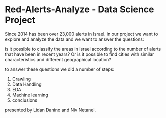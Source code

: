 # Red-Alerts-Analyze - Data Science Project

Since 2014 has been over 23,000 alerts in Israel.
in our project we want to explore and analyze the data
and we want to answer the questions: 

is it possible to classify the areas in Israel according to the number of alerts that have been in recent years?
Or is it possible to find cities with similar characteristics and different geographical location?

to answer these questions we did a number of steps:
1. Crawling
2. Data Handling
3. EDA
4. Machine learning
5. conclusions

presented by Lidan Danino and Niv Netanel.
